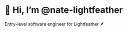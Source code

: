 # 👋 Hi, I’m @nate-lightfeather

Entry-level software engineer for Lightfeather 🪶

<!---
nathanielbowman/nathanielbowman is a ✨ special ✨ repository because its `README.md` (this file) appears on your GitHub profile.
You can click the Preview link to take a look at your changes.
--->
